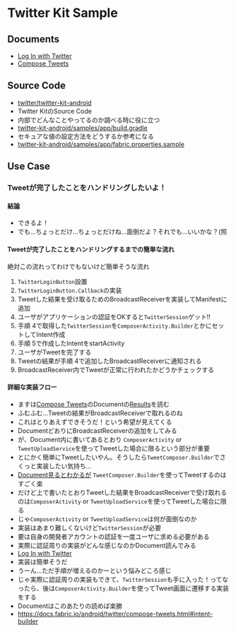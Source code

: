 # Twitter Kit Sample

## Documents

* [Log In with Twitter](https://docs.fabric.io/android/twitter/log-in-with-twitter.html)
* [Compose Tweets](https://docs.fabric.io/android/twitter/compose-tweets.html)
 
## Source Code

* [twitter/twitter-kit-android](twitter/twitter-kit-android)
 * Twitter KitのSource Code
 * 内部でどんなことやってるのか調べる時に役に立つ
* [twitter-kit-android/samples/app/build.gradle](https://github.com/twitter/twitter-kit-android/blob/master/samples/app/build.gradle)
 * セキュアな値の設定方法をどうするか参考になる
 * [twitter-kit-android/samples/app/fabric.properties.sample](https://github.com/twitter/twitter-kit-android/blob/master/samples/app/fabric.properties.sample)
 
## Use Case

### Tweetが完了したことをハンドリングしたいよ！

#### 結論

* できるよ！
* でも...ちょっとだけ...ちょっとだけね...面倒だよ？それでも...いいかな？(照

#### Tweetが完了したことをハンドリングするまでの簡単な流れ

絶対この流れってわけでもないけど簡単そうな流れ

1. `TwitterLoginButton`設置
2. `TwitterLoginButton.Callback`の実装
3. Tweetした結果を受け取るためのBroadcastReceiverを実装してManifestに追加
4. ユーザがアプリケーションの認証をOKすると`TwitterSession`ゲット!! 
5. 手順 4で取得した`TwitterSession`を`ComposerActivity.Builder`とかにセットしてIntent作成
6. 手順 5で作成したIntentをstartActivity
7. ユーザがTweetを完了する
8. Tweetの結果が手順 4で追加したBroadcastReceiverに通知される
9. BroadcastReceiver内でTweetが正常に行われたかどうかチェックする

#### 詳細な実装フロー

* ますは[Compose Tweets](https://docs.fabric.io/android/twitter/compose-tweets.html)のDocumentの[Results](https://docs.fabric.io/android/twitter/compose-tweets.html#results)を読む
 * ふむふむ...Tweetの結果がBroadcastReceiverで取れるのね
 * これはとりあえずできそうだ！という希望が見えてくる
 * DocumentどおりにBroadcastReceiverの追加をしてみる
 * が、Document内に書いてあるとおり `ComposerActivity` or `TweetUploadService`を使ってTweetした場合に限るという部分が重要
* とにかく簡単にTweetしたいやん。そうしたら`TweetComposer.Builder`でさくっと実装したい気持ち...
 * [Document見るとわかるが](https://docs.fabric.io/android/twitter/compose-tweets.html#compose-a-tweet) `TweetComposer.Builder`を使ってTweetするのはすごく楽
 * だけど上で書いたとおりTweetした結果をBroadcastReceiverで受け取れるのは`ComposerActivity` or `TweetUploadService`を使ってTweetした場合に限る
* じゃ`ComposerActivity` or `TweetUploadService`は何が面倒なのか
 * 実装はあまり難しくないけど`TwitterSession`が必要
 * 要は自身の開発者アカウントの認証を一度ユーザに求める必要がある
* 実際に認証周りの実装がどんな感じなのかDocument読んでみる
 * [Log In with Twitter](https://docs.fabric.io/android/twitter/log-in-with-twitter.html)
 * 実装は簡単そうだ
 * うーん...ただ手順が増えるのかーという悩みどころ感じ
* じゃ実際に認証周りの実装もできて、`TwitterSession`も手に入った！ってなったら、後は`ComposerActivity.Builder`を使ってTweet画面に遷移する実装をする
 * Documentはこのあたりの読めば楽勝
 * https://docs.fabric.io/android/twitter/compose-tweets.html#intent-builder